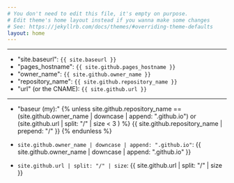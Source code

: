 ```yaml
---
# You don't need to edit this file, it's empty on purpose.
# Edit theme's home layout instead if you wanna make some changes
# See: https://jekyllrb.com/docs/themes/#overriding-theme-defaults
layout: home
---
```



---

- "site.baseurl": `{{ site.baseurl }}`
- "pages_hostname": `{{ site.github.pages_hostname }}`
- "owner_name": `{{ site.github.owner_name }}`
- "repository_name": `{{ site.github.repository_name }}`
- "url" (or the CNAME): `{{ site.github.url }}`

---

- "baseur (my):" 
{% unless site.github.repository_name == (site.github.owner_name | downcase | append: ".github.io") or (site.github.url | split: "/" | size < 3  ) %}
{{ site.github.repository_name | prepend: "/" }}
{% endunless %}

- `site.github.owner_name | downcase | append: ".github.io"`: {{ site.github.owner_name | downcase | append: ".github.io" }}
- `site.github.url | split: "/" | size`: {{ site.github.url | split: "/" | size }} 
